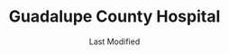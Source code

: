 ---
layout: location-page
date: Last Modified
description: "Local COVID-19 testing is available at Guadalupe County Hospital in Santa Rosa, New Mexico, USA."
permalink: "locations/new-mexico/santa-rosa/guadalupe-county-hospital/"
tags:
  - locations
  - new-mexico
title: Guadalupe County Hospital
state: New Mexico
stateAbbr: NM
hood: "Guadalupe County"
address: "117 Camino De Vida #100"
city: "Santa Rosa"
zip: "88435"
mapUrl: "http://maps.apple.com/?q=Guadalupe+County+Hospital&address=117+Camino+De+Vida+100,Santa+Rosa,New+Mexico,88435"
locationType: Walk-in
phone: "575-472-3417"
website: "https://www.gchnm.org/"
onlineBooking: undefined
closed: undefined
closedUpdate: April 17th, 2020
notes: "By appointment only. Requires phone screen."
days: Contact for hours of operation.
ctaMessage: Learn more
ctaUrl: "https://www.gchnm.org/"
---
